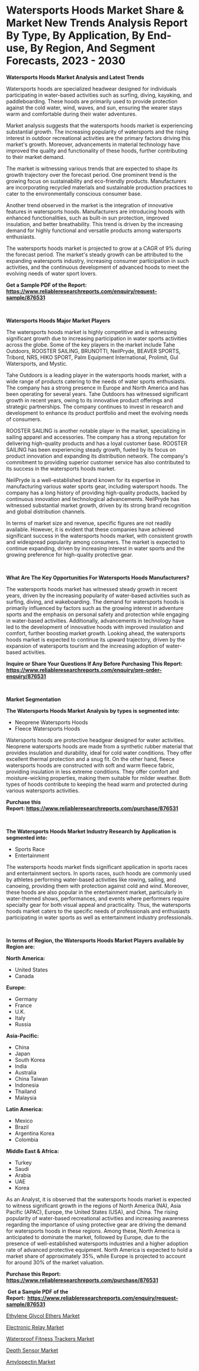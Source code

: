 <p><h1>Watersports Hoods Market Share & Market New Trends Analysis Report By Type, By Application, By End-use, By Region, And Segment Forecasts, 2023 - 2030</h1></p><p><strong>Watersports Hoods Market Analysis and Latest Trends</strong></p>
<p><p>Watersports hoods are specialized headwear designed for individuals participating in water-based activities such as surfing, diving, kayaking, and paddleboarding. These hoods are primarily used to provide protection against the cold water, wind, waves, and sun, ensuring the wearer stays warm and comfortable during their water adventures.</p><p>Market analysis suggests that the watersports hoods market is experiencing substantial growth. The increasing popularity of watersports and the rising interest in outdoor recreational activities are the primary factors driving this market's growth. Moreover, advancements in material technology have improved the quality and functionality of these hoods, further contributing to their market demand.</p><p>The market is witnessing various trends that are expected to shape its growth trajectory over the forecast period. One prominent trend is the growing focus on sustainability and eco-friendly products. Manufacturers are incorporating recycled materials and sustainable production practices to cater to the environmentally conscious consumer base.</p><p>Another trend observed in the market is the integration of innovative features in watersports hoods. Manufacturers are introducing hoods with enhanced functionalities, such as built-in sun protection, improved insulation, and better breathability. This trend is driven by the increasing demand for highly functional and versatile products among watersports enthusiasts.</p><p>The watersports hoods market is projected to grow at a CAGR of 9% during the forecast period. The market's steady growth can be attributed to the expanding watersports industry, increasing consumer participation in such activities, and the continuous development of advanced hoods to meet the evolving needs of water sport lovers.</p></p>
<p><strong>Get a Sample PDF of the Report:&nbsp; <a href="https://www.reliableresearchreports.com/enquiry/request-sample/876531">https://www.reliableresearchreports.com/enquiry/request-sample/876531</a></strong></p>
<p>&nbsp;</p>
<p><strong>Watersports Hoods Major Market Players</strong></p>
<p><p>The watersports hoods market is highly competitive and is witnessing significant growth due to increasing participation in water sports activities across the globe. Some of the key players in the market include Tahe Outdoors, ROOSTER SAILING, BRUNOTTI, NeilPryde, BEAVER SPORTS, Tribord, NRS, HIKO SPORT, Palm Equipment International, Prolimit, Gul Watersports, and Mystic.</p><p>Tahe Outdoors is a leading player in the watersports hoods market, with a wide range of products catering to the needs of water sports enthusiasts. The company has a strong presence in Europe and North America and has been operating for several years. Tahe Outdoors has witnessed significant growth in recent years, owing to its innovative product offerings and strategic partnerships. The company continues to invest in research and development to enhance its product portfolio and meet the evolving needs of consumers.</p><p>ROOSTER SAILING is another notable player in the market, specializing in sailing apparel and accessories. The company has a strong reputation for delivering high-quality products and has a loyal customer base. ROOSTER SAILING has been experiencing steady growth, fueled by its focus on product innovation and expanding its distribution network. The company's commitment to providing superior customer service has also contributed to its success in the watersports hoods market.</p><p>NeilPryde is a well-established brand known for its expertise in manufacturing various water sports gear, including watersport hoods. The company has a long history of providing high-quality products, backed by continuous innovation and technological advancements. NeilPryde has witnessed substantial market growth, driven by its strong brand recognition and global distribution channels.</p><p>In terms of market size and revenue, specific figures are not readily available. However, it is evident that these companies have achieved significant success in the watersports hoods market, with consistent growth and widespread popularity among consumers. The market is expected to continue expanding, driven by increasing interest in water sports and the growing preference for high-quality protective gear.</p></p>
<p>&nbsp;</p>
<p><strong>What Are The Key Opportunities For Watersports Hoods Manufacturers?</strong></p>
<p><p>The watersports hoods market has witnessed steady growth in recent years, driven by the increasing popularity of water-based activities such as surfing, diving, and wakeboarding. The demand for watersports hoods is primarily influenced by factors such as the growing interest in adventure sports and the emphasis on personal safety and protection while engaging in water-based activities. Additionally, advancements in technology have led to the development of innovative hoods with improved insulation and comfort, further boosting market growth. Looking ahead, the watersports hoods market is expected to continue its upward trajectory, driven by the expansion of watersports tourism and the increasing adoption of water-based activities.</p></p>
<p><strong>Inquire or Share Your Questions If Any Before Purchasing This Report: <a href="https://www.reliableresearchreports.com/enquiry/pre-order-enquiry/876531">https://www.reliableresearchreports.com/enquiry/pre-order-enquiry/876531</a></strong></p>
<p>&nbsp;</p>
<p><strong>Market Segmentation</strong></p>
<p><strong>The Watersports Hoods Market Analysis by types is segmented into:</strong></p>
<p><ul><li>Neoprene Watersports Hoods</li><li>Fleece Watersports Hoods</li></ul></p>
<p><p>Watersports hoods are protective headgear designed for water activities. Neoprene watersports hoods are made from a synthetic rubber material that provides insulation and durability, ideal for cold water conditions. They offer excellent thermal protection and a snug fit. On the other hand, fleece watersports hoods are constructed with soft and warm fleece fabric, providing insulation in less extreme conditions. They offer comfort and moisture-wicking properties, making them suitable for milder weather. Both types of hoods contribute to keeping the head warm and protected during various watersports activities.</p></p>
<p><strong>Purchase this Report:&nbsp;<a href="https://www.reliableresearchreports.com/purchase/876531">https://www.reliableresearchreports.com/purchase/876531</a></strong></p>
<p>&nbsp;</p>
<p><strong>The Watersports Hoods Market Industry Research by Application is segmented into:</strong></p>
<p><ul><li>Sports Race</li><li>Entertainment</li></ul></p>
<p><p>The watersports hoods market finds significant application in sports races and entertainment sectors. In sports races, such hoods are commonly used by athletes performing water-based activities like rowing, sailing, and canoeing, providing them with protection against cold and wind. Moreover, these hoods are also popular in the entertainment market, particularly in water-themed shows, performances, and events where performers require specialty gear for both visual appeal and practicality. Thus, the watersports hoods market caters to the specific needs of professionals and enthusiasts participating in water sports as well as entertainment industry professionals.</p></p>
<p>&nbsp;</p>
<p><strong>In terms of Region, the Watersports Hoods Market Players available by Region are:</strong></p>
<p>
    <p> <strong> North America: </strong>
        <ul>
            <li>United States</li>
            <li>Canada</li>
        </ul>
        </p> 
    <p> <strong> Europe: </strong>
        <ul>
            <li>Germany</li>
            <li>France</li>
            <li>U.K.</li>
            <li>Italy</li>
            <li>Russia</li>
        </ul>
        </p> 
    <p> <strong> Asia-Pacific: </strong>
        <ul>
            <li>China</li>
            <li>Japan</li>
            <li>South Korea</li>
            <li>India</li>
            <li>Australia</li>
            <li>China Taiwan</li>
            <li>Indonesia</li>
            <li>Thailand</li>
            <li>Malaysia</li>
        </ul>
        </p> 
    <p> <strong> Latin America: </strong>
        <ul>
            <li>Mexico</li>
            <li>Brazil</li>
            <li>Argentina Korea</li>
            <li>Colombia</li>
        </ul>
        </p> 
    <p> <strong> Middle East & Africa: </strong>
        <ul>
            <li>Turkey</li>
            <li>Saudi</li>
            <li>Arabia</li>
            <li>UAE</li>
            <li>Korea</li>
        </ul>
    </p>
    </p>
<p><p>As an Analyst, it is observed that the watersports hoods market is expected to witness significant growth in the regions of North America (NA), Asia Pacific (APAC), Europe, the United States (USA), and China. The rising popularity of water-based recreational activities and increasing awareness regarding the importance of using protective gear are driving the demand for watersports hoods in these regions. Among these, North America is anticipated to dominate the market, followed by Europe, due to the presence of well-established watersports industries and a higher adoption rate of advanced protective equipment. North America is expected to hold a market share of approximately 35%, while Europe is projected to account for around 30% of the market valuation.</p></p>
<p><strong>Purchase this Report: <a href="https://www.reliableresearchreports.com/purchase/876531">https://www.reliableresearchreports.com/purchase/876531</a></strong></p>
<p>&nbsp;<strong>Get a Sample PDF of the Report:&nbsp;&nbsp;<a href="https://www.reliableresearchreports.com/enquiry/request-sample/876531">https://www.reliableresearchreports.com/enquiry/request-sample/876531</a></strong></p>
<p><strong></strong></p>
<p><p><a href="https://www.linkedin.com/pulse/ethylene-glycol-ethers-market-research-report-provides-thorough-2b0we/">Ethylene Glycol Ethers Market</a></p><p><a href="https://www.reportprime.com/electronic-relay-r2502">Electronic Relay Market</a></p><p><a href="https://github.com/GroverBarry/Market-Research-Report-List-1/blob/main/waterproof-fitness-trackers-market.md">Waterproof Fitness Trackers Market</a></p><p><a href="https://www.reportprime.com/depth-sensor-r2504">Depth Sensor Market</a></p><p><a href="https://www.linkedin.com/pulse/amylopectin-market-size-share-amp-trends-analysis-report-pcpge/">Amylopectin Market</a></p></p>